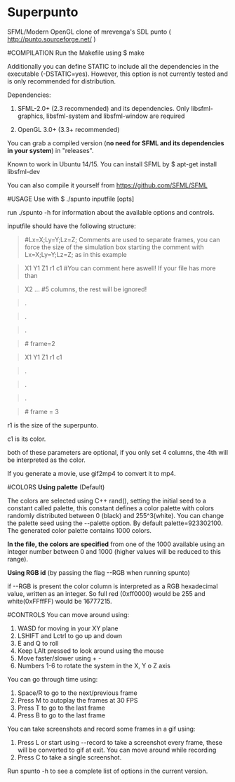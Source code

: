 # Superpunto
SFML/Modern OpenGL clone of mrevenga's SDL punto ( http://punto.sourceforge.net/ )

#COMPILATION
Run the Makefile using $ make

Additionally you can define STATIC to include all the dependencies in the executable (-DSTATIC=yes). However, this option is not currently tested and is only recommended for distribution.


Dependencies:

1. SFML-2.0+ (2.3 recommended) and its dependencies. Only libsfml-graphics, libsfml-system and libsfml-window are required

2. OpenGL 3.0+ (3.3+ recommended)

You can grab a compiled version (**no need for SFML and its dependencies in your system**) in "releases".

Known to work in Ubuntu 14/15. You can install SFML by $ apt-get install libsfml-dev

You can also compile it yourself from https://github.com/SFML/SFML

#USAGE
Use with $ ./spunto inputfile [opts]

run ./spunto -h for information about the available options and controls.


inputfile should have the following structure:
>\#Lx=X;Ly=Y;Lz=Z; Comments are used to separate frames, you can force the size of the simulation box starting the comment with Lx=X;Ly=Y;Lz=Z; as in this example

>X1 Y1 Z1 r1 c1 #You can comment here aswell! If your file has more than
   
>X2 ...         #5 columns, the rest will be ignored!

>.

>.

>.

>\# frame=2

>X1 Y1 Z1 r1 c1

>.

>.

>.

>\# frame = 3

r1 is the size of the superpunto.

c1 is its color.

both of these parameters are optional, if you only set 4 columns, the 4th will be interpreted as the color.

If you generate a movie, use gif2mp4 to convert it to mp4.

#COLORS
**Using palette** (Default)

The colors are selected using C++ rand(), setting the initial seed to a constant called palette, this constant defines a color palette with colors randomly distributed between 0 (black) and 255^3(white). You can change the palette seed using the --palette option. By default palette=923302100. The generated color palette contains 1000 colors.

**In the file, the colors are specified** from one of the 1000 available using an integer number between 0 and 1000 (higher values will be reduced to this range).

**Using RGB id** (by passing the flag --RGB when running spunto)

if --RGB is present the color column is interpreted as a RGB hexadecimal value, written as an integer.
So full red (0xff0000) would be 255 and white(0xFFffFF) would be 16777215.


#CONTROLS
You can move around using:

1. WASD for moving in your XY plane
2. LSHIFT and Lctrl to go up and down
3. E and Q to roll
4. Keep LAlt pressed to look around using the mouse
5. Move faster/slower using + -
6. Numbers 1-6 to rotate the system in the X, Y o Z axis 

You can go through time using:

1. Space/R to go to the next/previous frame
2. Press M to autoplay the frames at 30 FPS
3. Press T to go to the last frame
4. Press B to go to the last frame

You can take screenshots and record some frames in a gif using:

1. Press L or start using --record to take a screenshot every frame, these will be converted to gif at exit. You can move around while recording
2. Press C to take a single screenshot.

Run spunto -h to see a complete list of options in the current version.




